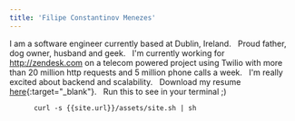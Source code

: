 ```yaml
---
title: 'Filipe Constantinov Menezes'
---
```


I am a software engineer currently based at Dublin, Ireland.
&nbsp;
Proud father, dog owner, husband and geek.
&nbsp;
I'm currently working for http://zendesk.com on a telecom powered project using Twilio with more than 20 million http requests and 5 million phone calls a week.
&nbsp;
I'm really excited about backend and scalability.
&nbsp;
Download my resume [here](/assets/Resume-Filipe-Constantinov-Menezes.pdf){:target="_blank"}.
&nbsp;
Run this to see in your terminal ;)
```
      curl -s {{site.url}}/assets/site.sh | sh
```